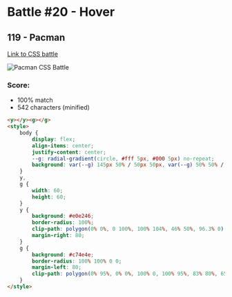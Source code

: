 


# Battle #20 - Hover
## 119 - Pacman
[Link to CSS battle](https://cssbattle.dev/play/119)

![Pacman CSS Battle](https://cssbattle.dev/targets/119.png "#119 - Pacman")
### Score:
* 100% match
* 542 characters (minified)
```html
<y></y><g></g>
<style>
    body {
        display: flex;
        align-items: center;
        justify-content: center;
        --g: radial-gradient(circle, #fff 5px, #000 5px) no-repeat;
        background: var(--g) 145px 50% / 50px 50px, var(--g) 50% 50% / 50px 50px, var(--g) 205px 50% / 50px 50px, black;
    }
    y,
    g {
        width: 60;
        height: 60;
    }
    y {
        background: #e0e246;
        border-radius: 100%;
        clip-path: polygon(0% 0%, 0 100%, 100% 104%, 46% 50%, 96.3% 0);
        margin-right: 80;
    }
    g {
        background: #c74e4e;
        border-radius: 100% 100% 0 0;
        margin-left: 80;
        clip-path: polygon(0% 95%, 0% 0%, 100% 0, 100% 95%, 83% 80%, 65% 95%, 50% 80%, 33% 95%, 16% 80%);
    }
</style>

```
